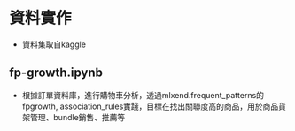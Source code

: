 # 資料實作
+ 資料集取自kaggle

## fp-growth.ipynb
+ 根據訂單資料庫，進行購物車分析，透過mlxend.frequent_patterns的fpgrowth, association_rules實踐，目標在找出關聯度高的商品，用於商品貨架管理、bundle銷售、推薦等
